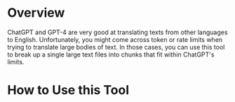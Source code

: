 # Overview

ChatGPT and GPT-4 are very good at translating texts from other languages to English. Unfortunately, you might come across token or rate limits when trying to translate large bodies of text. In those cases, you can use this tool to break up a single large text files into chunks that fit within ChatGPT's limits.

# How to Use this Tool  



